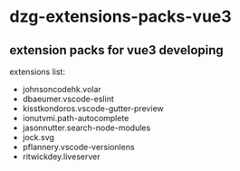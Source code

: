 # dzg-extensions-packs-vue3

## extension packs for vue3 developing

extensions list:

- johnsoncodehk.volar
- dbaeumer.vscode-eslint
- kisstkondoros.vscode-gutter-preview
- ionutvmi.path-autocomplete
- jasonnutter.search-node-modules
- jock.svg
- pflannery.vscode-versionlens
- ritwickdey.liveserver
